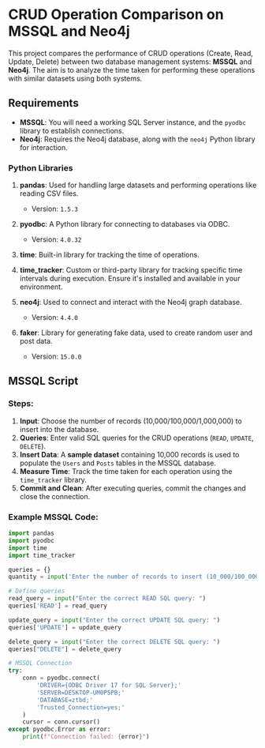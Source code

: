 # CRUD Operation Comparison on MSSQL and Neo4j

This project compares the performance of CRUD operations (Create, Read, Update, Delete) between two database management systems: **MSSQL** and **Neo4j**. The aim is to analyze the time taken for performing these operations with similar datasets using both systems.

## Requirements

- **MSSQL**: You will need a working SQL Server instance, and the `pyodbc` library to establish connections.
- **Neo4j**: Requires the Neo4j database, along with the `neo4j` Python library for interaction.

### Python Libraries

1. **pandas**: Used for handling large datasets and performing operations like reading CSV files.
   - Version: `1.5.3`

2. **pyodbc**: A Python library for connecting to databases via ODBC.
   - Version: `4.0.32`

3. **time**: Built-in library for tracking the time of operations.
   
4. **time_tracker**: Custom or third-party library for tracking specific time intervals during execution. Ensure it's installed and available in your environment.
   
5. **neo4j**: Used to connect and interact with the Neo4j graph database.
   - Version: `4.4.0`

6. **faker**: Library for generating fake data, used to create random user and post data.
   - Version: `15.0.0`

## MSSQL Script

### Steps:

1. **Input**: Choose the number of records (10,000/100,000/1,000,000) to insert into the database.
2. **Queries**: Enter valid SQL queries for the CRUD operations (`READ`, `UPDATE`, `DELETE`).
3. **Insert Data**: A **sample dataset** containing 10,000 records is used to populate the `Users` and `Posts` tables in the MSSQL database.
4. **Measure Time**: Track the time taken for each operation using the `time_tracker` library.
5. **Commit and Clean**: After executing queries, commit the changes and close the connection.

### Example MSSQL Code:
```python
import pandas
import pyodbc
import time
import time_tracker

queries = {}
quantity = input('Enter the number of records to insert (10_000/100_000/1_000_000): ')

# Define queries
read_query = input("Enter the correct READ SQL query: ")
queries['READ'] = read_query

update_query = input("Enter the correct UPDATE SQL query: ")
queries['UPDATE'] = update_query

delete_query = input("Enter the correct DELETE SQL query: ")
queries["DELETE"] = delete_query

# MSSQL Connection
try:
    conn = pyodbc.connect(
        'DRIVER={ODBC Driver 17 for SQL Server};'
        'SERVER=DESKTOP-UM0P5PB;'
        'DATABASE=ztbd;'
        'Trusted_Connection=yes;'
    )
    cursor = conn.cursor()
except pyodbc.Error as error:
    print(f"Connection failed: {error}")

